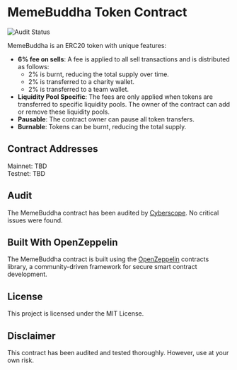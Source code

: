 # MemeBuddha Token Contract

![Audit Status](https://img.shields.io/badge/Audit-Passed-brightgreen)

MemeBuddha is an ERC20 token with unique features:

- **6% fee on sells**: A fee is applied to all sell transactions and is distributed as follows:
  - 2% is burnt, reducing the total supply over time.
  - 2% is transferred to a charity wallet.
  - 2% is transferred to a team wallet.
- **Liquidity Pool Specific**: The fees are only applied when tokens are transferred to specific liquidity pools. The owner of the contract can add or remove these liquidity pools.
- **Pausable**: The contract owner can pause all token transfers.
- **Burnable**: Tokens can be burnt, reducing the total supply.

## Contract Addresses

Mainnet: TBD  
Testnet: TBD

## Audit

The MemeBuddha contract has been audited by [Cyberscope](https://github.com/mebuvip/mebu/blob/main/audit.pdf). No critical issues were found.

## Built With OpenZeppelin

The MemeBuddha contract is built using the [OpenZeppelin](https://openzeppelin.com/) contracts library, a community-driven framework for secure smart contract development.

## License

This project is licensed under the MIT License.

## Disclaimer

This contract has been audited and tested thoroughly. However, use at your own risk.
